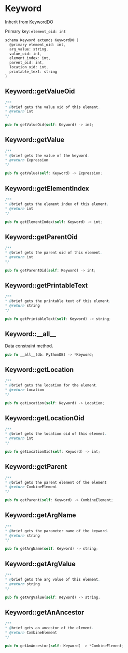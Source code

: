 # Keyword

Inherit from [KeywordDO](./KeywordDO.md)

Primary key: `element_oid: int`

```rust
schema Keyword extends KeywordDO {
  @primary element_oid: int,
  arg_value: string,
  value_oid: int,
  element_index: int,
  parent_oid: int,
  location_oid: int,
  printable_text: string
}
```
## Keyword::getValueOid

```java
/**
* @brief gets the value oid of this element.
* @return int
*/
```
```rust
pub fn getValueOid(self: Keyword) -> int;
```
## Keyword::getValue

```java
/**
* @brief gets the value of the keyword.
* @return Expression 
*/
```
```rust
pub fn getValue(self: Keyword) -> Expression;
```
## Keyword::getElementIndex

```java
/**
* @brief gets the element index of this element.
* @return int
*/
```
```rust
pub fn getElementIndex(self: Keyword) -> int;
```
## Keyword::getParentOid

```java
/**
* @brief gets the parent oid of this element.
* @return int
*/
```
```rust
pub fn getParentOid(self: Keyword) -> int;
```
## Keyword::getPrintableText

```java
/**
* @brief gets the printable text of this element.
* @return string
*/
```
```rust
pub fn getPrintableText(self: Keyword) -> string;
```
## Keyword::\_\_all\_\_

Data constraint method.

```rust
pub fn __all__(db: PythonDB) -> *Keyword;
```
## Keyword::getLocation

```java
/**
* @brief gets the location for the element.
* @return Location
*/
```
```rust
pub fn getLocation(self: Keyword) -> Location;
```
## Keyword::getLocationOid

```java
/**
* @brief gets the location oid of this element.
* @return int
*/
```
```rust
pub fn getLocationOid(self: Keyword) -> int;
```
## Keyword::getParent

```java
/**
* @brief gets the parent element of the element
* @return CombineElement 
*/
```
```rust
pub fn getParent(self: Keyword) -> CombineElement;
```
## Keyword::getArgName

```java
/**
* @brief gets the parameter name of the keyword.
* @return string 
*/
```
```rust
pub fn getArgName(self: Keyword) -> string;
```
## Keyword::getArgValue

```java
/**
* @brief gets the arg value of this element.
* @return string
*/
```
```rust
pub fn getArgValue(self: Keyword) -> string;
```
## Keyword::getAnAncestor

```java
/**
* @brief gets an ancestor of the element.
* @return CombineElement 
*/
```
```rust
pub fn getAnAncestor(self: Keyword) -> *CombineElement;
```
